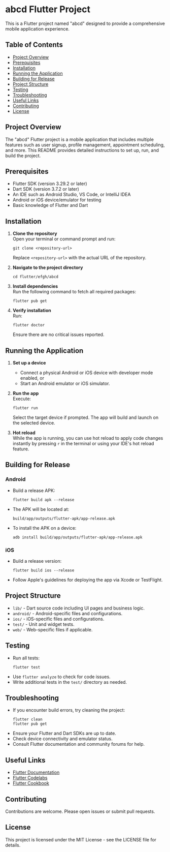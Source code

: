 # abcd Flutter Project

This is a Flutter project named "abcd" designed to provide a comprehensive mobile application experience.

## Table of Contents

- [Project Overview](#project-overview)
- [Prerequisites](#prerequisites)
- [Installation](#installation)
- [Running the Application](#running-the-application)
- [Building for Release](#building-for-release)
- [Project Structure](#project-structure)
- [Testing](#testing)
- [Troubleshooting](#troubleshooting)
- [Useful Links](#useful-links)
- [Contributing](#contributing)
- [License](#license)

## Project Overview

The "abcd" Flutter project is a mobile application that includes multiple features such as user signup, profile management, appointment scheduling, and more. This README provides detailed instructions to set up, run, and build the project.

## Prerequisites

- Flutter SDK (version 3.29.2 or later)
- Dart SDK (version 3.7.2 or later)
- An IDE such as Android Studio, VS Code, or IntelliJ IDEA
- Android or iOS device/emulator for testing
- Basic knowledge of Flutter and Dart

## Installation

1. **Clone the repository**  
   Open your terminal or command prompt and run:  
   ```
   git clone <repository-url>
   ```  
   Replace `<repository-url>` with the actual URL of the repository.

2. **Navigate to the project directory**  
   ```
   cd flutter/efgh/abcd
   ```

3. **Install dependencies**  
   Run the following command to fetch all required packages:  
   ```
   flutter pub get
   ```

4. **Verify installation**  
   Run:  
   ```
   flutter doctor
   ```  
   Ensure there are no critical issues reported.

## Running the Application

1. **Set up a device**  
   - Connect a physical Android or iOS device with developer mode enabled, or  
   - Start an Android emulator or iOS simulator.

2. **Run the app**  
   Execute:  
   ```
   flutter run
   ```  
   Select the target device if prompted. The app will build and launch on the selected device.

3. **Hot reload**  
   While the app is running, you can use hot reload to apply code changes instantly by pressing `r` in the terminal or using your IDE's hot reload feature.

## Building for Release

### Android

- Build a release APK:  
  ```
  flutter build apk --release
  ```  
- The APK will be located at:  
  ```
  build/app/outputs/flutter-apk/app-release.apk
  ```  
- To install the APK on a device:  
  ```
  adb install build/app/outputs/flutter-apk/app-release.apk
  ```

### iOS

- Build a release version:  
  ```
  flutter build ios --release
  ```  
- Follow Apple's guidelines for deploying the app via Xcode or TestFlight.

## Project Structure

- `lib/` - Dart source code including UI pages and business logic.
- `android/` - Android-specific files and configurations.
- `ios/` - iOS-specific files and configurations.
- `test/` - Unit and widget tests.
- `web/` - Web-specific files if applicable.

## Testing

- Run all tests:  
  ```
  flutter test
  ```  
- Use `flutter analyze` to check for code issues.
- Write additional tests in the `test/` directory as needed.

## Troubleshooting

- If you encounter build errors, try cleaning the project:  
  ```
  flutter clean
  flutter pub get
  ```
- Ensure your Flutter and Dart SDKs are up to date.
- Check device connectivity and emulator status.
- Consult Flutter documentation and community forums for help.

## Useful Links

- [Flutter Documentation](https://docs.flutter.dev/)
- [Flutter Codelabs](https://docs.flutter.dev/get-started/codelab)
- [Flutter Cookbook](https://docs.flutter.dev/cookbook)

## Contributing

Contributions are welcome. Please open issues or submit pull requests.

## License

This project is licensed under the MIT License - see the LICENSE file for details.
